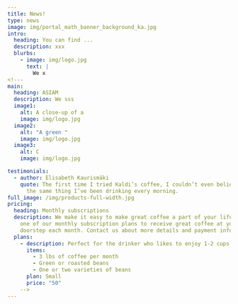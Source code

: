 ```yaml
---
title: News!
type: news
image: img/portal_math_banner_background_ka.jpg
intro:
  heading: You can find ...
  description: xxx
  blurbs:
    - image: img/logo.jpg
      text: |
        We x
<!---
main:
  heading: ASIAM
  description: We sss
  image1:
    alt: A close-up of a
    image: img/logo.jpg
  image2:
    alt: "A green "
    image: img/logo.jpg
  image3:
    alt: C
    image: img/logo.jpg

testimonials:
  - author: Elisabeth Kaurismäki
    quote: The first time I tried Kaldi’s coffee, I couldn’t even believe that was
      the same thing I’ve been drinking every morning.
full_image: /img/products-full-width.jpg
pricing:
  heading: Monthly subscriptions
  description: We make it easy to make great coffee a part of your life. Choose
    one of our monthly subscription plans to receive great coffee at your
    doorstep each month. Contact us about more details and payment info.
  plans:
    - description: Perfect for the drinker who likes to enjoy 1-2 cups per day.
      items:
        - 3 lbs of coffee per month
        - Green or roasted beans
        - One or two varieties of beans
      plan: Small
      price: "50"
    -->
---
```

